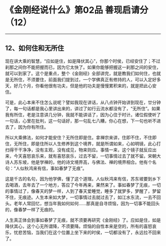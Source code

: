 # 《金刚经说什么》第02品 善现启请分（12）

------

## 12、如何住和无所住

现在讲大乘的智慧，“应如是住，如是降伏其心”，你那个时侯，已经安住了；不过刹那之间你不能把握而已，因为它太快了。如果你能够把握这一刹那之间的安住，就可以到家了。这个是重点，整个《金刚经》全部讲完，就是教我们如何住，也就是无所住，不须要住，前面我们提到过，一个学佛真正有修持的人，可以入定好多天，好几个月，你看他很有功夫，但是他的功夫是慢慢累积来的，就是把此心安住。

可是，此心本来不住怎么说呢？譬如我现在讲话，从八点钟开始讲到现在，廿分钟了，每一句话都是我心里讲出来的，讲过了如行云流水都没有了，“无所住”。如果我有所住，老是注意讲几分钟，我就不能讲话了，因为心住于时计。诸位假使听了一句话，心里在批判，这一句话好，那一句乱七八糟，你心在想，下一句也听不进去了，因为你有所住。

所以大乘佛法，如何才能安住？无所住即是住。拿禅宗来讲，住即不住，不住即住，无所住，即是住所以人生修养到这个境界，就是所谓如来，心如明镜，此心打扫得干干净净，没有主观，没有成见，物来则应。事情一来，这个镜子就反应出来，今天喜怒哀乐来，就有喜怒哀乐，过去不留，一切事情过去了就不留。宋朝大诗人苏东坡，他是学禅的，他的诗文境界高，与佛法、禅的境界相合。他有个名句：“人似秋鸿来有信，事如春梦了无痕”。

这是千古的名句，因为他学佛，懂了这个道理。人似秋鸿来有信，苏东坡要到乡下去喝酒，去年去了一个地方，答应了今年再来，果然来了。事如春梦了无痕，一切的事情过了，像春天的梦一样，人到了春天爱睡觉，睡多了就梦多，梦醒了，梦留不住，无痕迹。人生本来如大梦，一切事情过去就过去了，如江水东流，一去不回头。老年人常回忆，想当年我如何如何……那真是自寻烦恼，因为一切事不能回头的，像春梦一样了无痕的。

人生真正体会到事如春梦了无痕，就不须要再研究《金刚经》了。应如是住，如是降伏其心，这个心无所谓降，不须要降。烦恼的自性本来是空的，所有的喜怒哀乐，忧悲苦恼，当我们在这个位置上坐下来的时侯，一切都没有了，永远拉不回来了。

